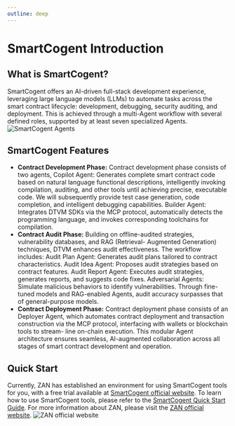 ```yaml
---
outline: deep
---
```

# SmartCogent Introduction
## What is SmartCogent?
SmartCogent offers an AI-driven full-stack development experience, leveraging large language models (LLMs) to automate tasks across the smart contract lifecycle: development, debugging, security auditing, and deployment. This is achieved through a multi-Agent workflow with several defined roles, supported by at least seven specialized Agents.
![SmartCogent Agents](/Images/SmartCogent/SmartCogent_Agents.png)
## SmartCogent Features
- **Contract Development Phase:**
Contract development phase consists of two agents, Copilot Agent: Generates complete smart contract code based on natural language functional descriptions, intelligently invoking compilation, auditing, and other tools until achieving precise, executable code. We will subsequently provide test case generation, code completion, and intelligent debugging capabilities. Builder Agent: Integrates DTVM SDKs via the MCP protocol, automatically detects the programming language, and invokes corresponding toolchains for compilation.
- **Contract Audit Phase:**
Building on offline-audited strategies, vulnerability databases, and RAG (Retrieval- Augmented Generation) techniques, DTVM enhances audit effectiveness. The workflow includes: Audit Plan Agent: Generates audit plans tailored to contract characteristics. Audit Idea Agent: Proposes audit strategies based on contract features. Audit Report Agent: Executes audit strategies, generates reports, and suggests code fixes. Adversarial Agents: Simulate malicious behaviors to identify vulnerabilities. Through fine-tuned models and RAG-enabled Agents, audit accuracy surpasses that of general-purpose models.
- **Contract Deployment Phase:**
Contract deployment phase consists of an Deployer Agent, which automates contract deployment and transaction construction via the MCP protocol, interfacing with wallets or blockchain tools to stream- line on-chain execution. This modular Agent architecture ensures seamless, AI-augmented collaboration across all stages of smart contract development and operation.
## Quick Start
Currently, ZAN has established an environment for using SmartCogent tools for you, with a free trial available at [SmartCogent official website](https://zan.top/0x/dtvm-smart-cogent). To learn how to use SmartCogent tools, please refer to the [SmartCogent Quick Start Guide](https://docs.zan.top/docs/how-to-install-smartcogent). For more information about ZAN, please visit the [ZAN official website](https://zan.top).
![ZAN official website](/Images/SmartCogent/zan-official-website.png)
